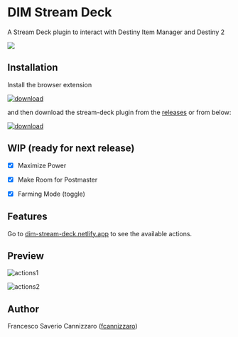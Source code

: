 # DIM Stream Deck

A Stream Deck plugin to interact with Destiny Item Manager and Destiny 2

[![](https://img.shields.io/badge/Stream%20Deck%20SDK-for%20Node.js-green)](https://github.com/stream-deck-for-node/sdk)

## Installation

Install the browser extension

[![download](https://github.com/fcannizzaro/com.dim.streamdeck/blob/main/media/extension.png?raw=true)](https://chrome.google.com/webstore/detail/odiiafbigbkmleijfhjgidbiefjolcmg)

and then download the stream-deck plugin from the [releases](https://github.com/fcannizzaro/com.dim.streamdeck/releases/latest)
or from below:

[![download](https://github.com/fcannizzaro/com.dim.streamdeck/blob/main/media/download.png?raw=true)](https://github.com/fcannizzaro/com.dim.streamdeck/releases/download/1.0.0/com.dim.streamdeck.streamDeckPlugin)

## WIP (ready for next release)
- [x] Maximize Power
- [x] Make Room for Postmaster
- [x] Farming Mode (toggle)


## Features

Go to [dim-stream-deck.netlify.app](https://dim-stream-deck.netlify.app) to see the available actions.

## Preview

![actions1](https://github.com/fcannizzaro/com.dim.streamdeck/blob/main/media/preview.png?raw=true)

![actions2](https://github.com/fcannizzaro/com.dim.streamdeck/blob/main/media/preview-1.png?raw=true)

## Author

Francesco Saverio Cannizzaro ([fcannizzaro](https://github.com/fcannizzaro))
